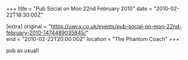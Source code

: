 +++
title = "Pub Social on Mon 22nd February 2010"
date = "2010-02-22T18:30:00Z"

[extra]
original = "https://uwcs.co.uk/events/pub-social-on-mon-22nd-february-2010-1474489035845/"    
end = "2010-02-22T20:00:00Z"
location = "The Phantom Coach"
+++

pub as usual\!

